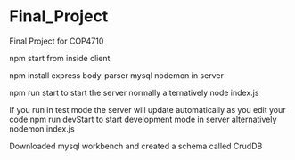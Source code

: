 # Final_Project
Final Project for COP4710

npm start from inside client

npm install express body-parser mysql nodemon in server

npm run start to start the server normally
alternatively node index.js

If you run in test mode the server will update automatically as you edit your code
npm run devStart to start development mode in server
alternatively nodemon index.js

Downloaded mysql workbench and created a schema called CrudDB